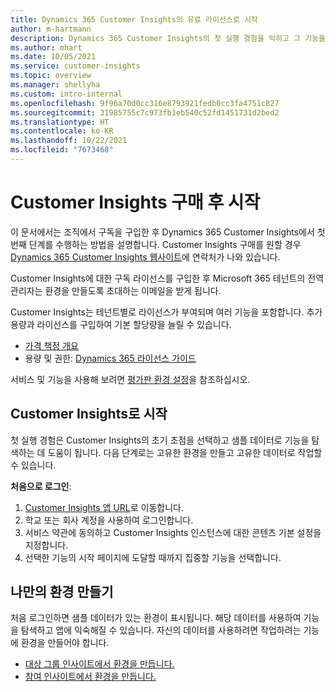 ```yaml
---
title: Dynamics 365 Customer Insights의 유료 라이선스로 시작
author: m-hartmann
description: Dynamics 365 Customer Insights의 첫 실행 경험을 익히고 그 기능을 살펴보십시오.
ms.author: mhart
ms.date: 10/05/2021
ms.service: customer-insights
ms.topic: overview
ms.manager: shellyha
ms.custom: intro-internal
ms.openlocfilehash: 9f96a70d0cc316e8793921fedb0cc3fa4751c827
ms.sourcegitcommit: 31985755c7c973fb1eb540c52fd1451731d2bed2
ms.translationtype: HT
ms.contentlocale: ko-KR
ms.lasthandoff: 10/22/2021
ms.locfileid: "7673468"
---
```

# <a name="get-started-after-purchasing-customer-insights"></a>Customer Insights 구매 후 시작

이 문서에서는 조직에서 구독을 구입한 후 Dynamics 365 Customer Insights에서 첫 번째 단계를 수행하는 방법을 설명합니다. Customer Insights 구매를 원할 경우 [Dynamics 365 Customer Insights 웹사이트](https://dynamics.microsoft.com/ai/customer-insights/)에 연락처가 나와 있습니다. 

Customer Insights에 대한 구독 라이선스를 구입한 후 Microsoft 365 테넌트의 전역 관리자는 환경을 만들도록 초대하는 이메일을 받게 됩니다. 

Customer Insights는 테넌트별로 라이선스가 부여되며 여러 기능을 포함합니다. 추가 용량과 라이선스를 구입하여 기본 할당량을 늘릴 수 있습니다. 
- [가격 책정 개요](https://dynamics.microsoft.com/ai/customer-insights/pricing/)
- 용량 및 권한: [Dynamics 365 라이선스 가이드](https://go.microsoft.com/fwlink/?LinkId=866544)

서비스 및 기능을 사용해 보려면 [평가판 환경 설정](trial-signup.md)을 참조하십시오.

## <a name="start-with-customer-insights"></a>Customer Insights로 시작

첫 실행 경험은 Customer Insights의 초기 초점을 선택하고 샘플 데이터로 기능을 탐색하는 데 도움이 됩니다. 다음 단계로는 고유한 환경을 만들고 고유한 데이터로 작업할 수 있습니다.

**처음으로 로그인**:

1. [Customer Insights 앱 URL](https://home.ci.ai.dynamics.com)로 이동합니다.
1. 학교 또는 회사 계정을 사용하여 로그인합니다. 
1. 서비스 약관에 동의하고 Customer Insights 인스턴스에 대한 콘텐츠 기본 설정을 지정합니다.
1. 선택한 기능의 시작 페이지에 도달할 때까지 집중할 기능을 선택합니다.

## <a name="create-your-own-environment"></a>나만의 환경 만들기

처음 로그인하면 샘플 데이터가 있는 환경이 표시됩니다. 해당 데이터를 사용하여 기능을 탐색하고 앱에 익숙해질 수 있습니다. 자신의 데이터를 사용하려면 작업하려는 기능에 환경을 만들어야 합니다.

- [대상 그룹 인사이트에서 환경을 만듭니다.](audience-insights/get-started-paid.md)
- [참여 인사이트에서 환경을 만듭니다.](engagement-insights/create-new-environment.md) 



